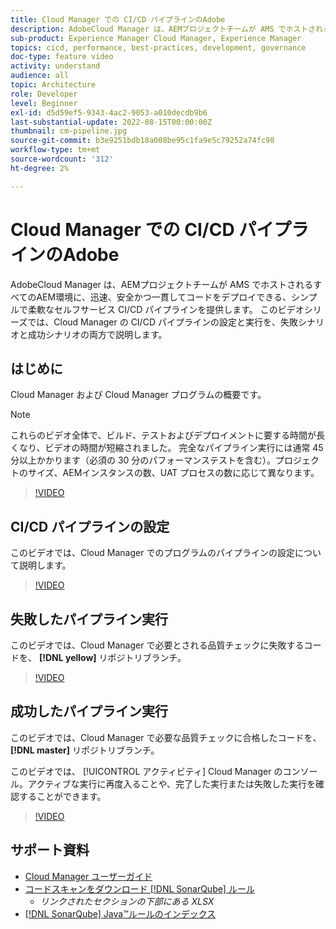 ```yaml
---
title: Cloud Manager での CI/CD パイプラインのAdobe
description: AdobeCloud Manager は、AEMプロジェクトチームが AMS でホストされるすべてのAEM環境に、迅速、安全かつ一貫してコードをデプロイできる、シンプルで柔軟なセルフサービス CI/CD パイプラインを提供します。 このビデオシリーズでは、Cloud Manager の CI/CD パイプラインの設定と実行を、失敗シナリオと成功シナリオの両方で説明します。
sub-product: Experience Manager Cloud Manager, Experience Manager
topics: cicd, performance, best-practices, development, governance
doc-type: feature video
activity: understand
audience: all
topic: Architecture
role: Developer
level: Beginner
exl-id: d5d59ef5-9343-4ac2-9053-a010decdb9b6
last-substantial-update: 2022-08-15T00:00:00Z
thumbnail: cm-pipeline.jpg
source-git-commit: b3e9251bdb18a008be95c1fa9e5c79252a74fc98
workflow-type: tm+mt
source-wordcount: '312'
ht-degree: 2%

---
```


# Cloud Manager での CI/CD パイプラインのAdobe

AdobeCloud Manager は、AEMプロジェクトチームが AMS でホストされるすべてのAEM環境に、迅速、安全かつ一貫してコードをデプロイできる、シンプルで柔軟なセルフサービス CI/CD パイプラインを提供します。 このビデオシリーズでは、Cloud Manager の CI/CD パイプラインの設定と実行を、失敗シナリオと成功シナリオの両方で説明します。

## はじめに

Cloud Manager および Cloud Manager プログラムの概要です。

>[!NOTE]
>
>これらのビデオ全体で、ビルド、テストおよびデプロイメントに要する時間が長くなり、ビデオの時間が短縮されました。 完全なパイプライン実行には通常 45 分以上かかります（必須の 30 分のパフォーマンステストを含む）。プロジェクトのサイズ、AEMインスタンスの数、UAT プロセスの数に応じて異なります。

>[!VIDEO](https://video.tv.adobe.com/v/23082?quality=12&learn=on)

## CI/CD パイプラインの設定

このビデオでは、Cloud Manager でのプログラムのパイプラインの設定について説明します。

>[!VIDEO](https://video.tv.adobe.com/v/23083?quality=12&learn=on)

## 失敗したパイプライン実行

このビデオでは、Cloud Manager で必要とされる品質チェックに失敗するコードを、 **[!DNL yellow]** リポジトリブランチ。

>[!VIDEO](https://video.tv.adobe.com/v/23084?quality=12&learn=on)

## 成功したパイプライン実行

このビデオでは、Cloud Manager で必要な品質チェックに合格したコードを、 **[!DNL master]** リポジトリブランチ。

このビデオでは、 [!UICONTROL アクティビティ] Cloud Manager のコンソール。アクティブな実行に再度入ることや、完了した実行または失敗した実行を確認することができます。

>[!VIDEO](https://video.tv.adobe.com/v/23085?quality=12&learn=on)

## サポート資料

* [Cloud Manager ユーザーガイド](https://experienceleague.adobe.com/docs/experience-manager-cloud-manager/content/introduction.html?lang=ja)
* [コードスキャンをダウンロード [!DNL SonarQube] ルール](https://experienceleague.adobe.com/docs/experience-manager-cloud-manager/content/using/code-quality-testing.html)
   * *リンクされたセクションの下部にある XLSX*
* [[!DNL SonarQube] Java™ルールのインデックス](https://rules.sonarsource.com/java/)
